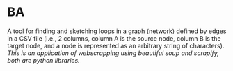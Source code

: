 # BA
A tool for finding and sketching loops in a graph (network) defined by edges in a CSV file (i.e., 2 columns, column A is the source node, column B is the target node, and a node is represented as an arbitrary string of characters).<br>
<i>This is an application of webscrapping using beautiful soup and scrapify, both are python libraries.</i>
